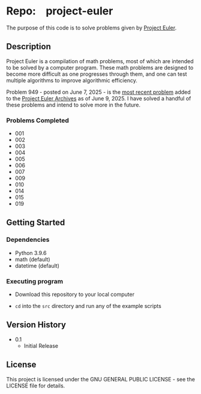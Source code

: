 # Repo:    project-euler

The purpose of this code is to solve problems given by [Project Euler](https://projecteuler.net/).

## Description

Project Euler is a compilation of math problems, most of which are intended to be solved by a computer program. These math problems are designed to become more difficult as one progresses through them, and one can test multiple algorithms to improve algorithmic efficiency.

Problem 949 - posted on June 7, 2025 - is the [most recent problem](https://projecteuler.net/recent) added to the [Project Euler Archives](https://projecteuler.net/archives) as of June 9, 2025. I have solved a handful of these problems and intend to solve more in the future.

### Problems Completed

* 001
* 002
* 003
* 004
* 005
* 006
* 007
* 009
* 010
* 014
* 015
* 019

## Getting Started

### Dependencies

* Python 3.9.6
* math (default)
* datetime (default)

### Executing program

* Download this repository to your local computer

* `cd` into the `src` directory and run any of the example scripts

## Version History

* 0.1
  * Initial Release

## License

This project is licensed under the GNU GENERAL PUBLIC LICENSE - see the LICENSE file for details.
